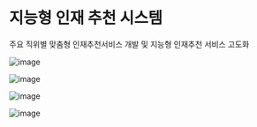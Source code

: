 # 지능형 인재 추천 시스템

주요 직위별 맞춤형 인재추천서비스 개발 및 지능형 인재추천 서비스 고도화

![image](https://user-images.githubusercontent.com/58906858/195080465-2829ca53-213b-4f69-a19c-f91cc81a24a2.png)

![image](https://user-images.githubusercontent.com/58906858/195080579-5c7711ce-c155-4435-a5d9-4df8fb093c99.png)

![image](https://user-images.githubusercontent.com/58906858/195080681-b88368b0-9c59-436a-9401-4653c8fefee2.png)

![image](https://user-images.githubusercontent.com/58906858/195080725-fe9a4eac-d80a-49bb-9c1e-0a8d3e2b08a0.png)
